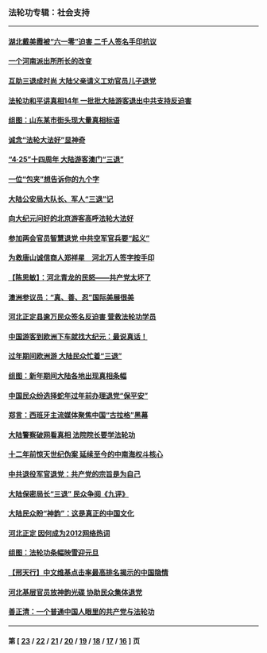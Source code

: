 ### 法轮功专辑：社会支持
---
#### [湖北戴美霞被“六一零”迫害 二千人签名手印抗议](../../pages/nf4386/n3864056.md) 
#### [一个河南派出所所长的改变](../../pages/nf4386/n3860904.md) 
#### [互助三退成时尚 大陆父亲请义工劝官员儿子退党](../../pages/nf4386/n3859948.md) 
#### [法轮功和平讲真相14年 一批批大陆游客退出中共支持反迫害](../../pages/nf4386/n3857134.md) 
#### [组图：山东某市街头现大量真相标语](../../pages/nf4386/n3856592.md) 
#### [诚念“法轮大法好”显神奇](../../pages/nf4386/n3856379.md) 
#### [“4‧25”十四周年 大陆游客澳门“三退”](../../pages/nf4386/n3853022.md) 
#### [一位“包夹”想告诉你的九个字](../../pages/nf4386/n3847437.md) 
#### [大陆公安局大队长、军人“三退”记](../../pages/nf4386/n3846044.md) 
#### [向大纪元问好的北京游客高呼法轮大法好](../../pages/nf4386/n3835981.md) 
#### [参加两会官员智慧退党 中共空军官兵要“起义”](../../pages/nf4386/n3832901.md) 
#### [为救唐山诚信商人郑祥星　河北万人签字按手印](../../pages/nf4386/n3831721.md) 
#### [【陈思敏】：河北青龙的民怒――共产党太坏了](../../pages/nf4386/n3830270.md) 
#### [澳洲参议员：“真、善、忍”国际美展很美](../../pages/nf4386/n3827039.md) 
#### [河北正定县逾万民众签名反迫害 营救法轮功学员](../../pages/nf4386/n3826553.md) 
#### [中国游客到欧洲下车就找大纪元：最说真话！](../../pages/nf4386/n3819994.md) 
#### [过年期间欧洲游  大陆民众忙着“三退”](../../pages/nf4386/n3810875.md) 
#### [组图：新年期间大陆各地出现真相条幅](../../pages/nf4386/n3799672.md) 
#### [中国民众纷选择蛇年过年前办理退党“保平安”](../../pages/nf4386/n3796416.md) 
#### [郑言：西班牙主流媒体聚焦中国“古拉格”黑幕](../../pages/nf4386/n3796001.md) 
#### [大陆警察破网看真相  法院院长要学法轮功](../../pages/nf4386/n3786494.md) 
#### [十二年前惊天世纪伪案 延续至今的中南海权斗核心](../../pages/nf4386/n3784048.md) 
#### [中共退役军官退党：共产党的宗旨是为自己](../../pages/nf4386/n3783951.md) 
#### [大陆保密局长“三退”  民众争阅《九评》](../../pages/nf4386/n3776909.md) 
#### [大陆民众盼“神韵”：这是真正的中国文化](../../pages/nf4386/n3774789.md) 
#### [河北正定  因何成为2012网络热词](../../pages/nf4386/n3771074.md) 
#### [组图：法轮功条幅映雪迎元旦](../../pages/nf4386/n3769617.md) 
#### [【邢天行】中文维基点击率最高排名揭示的中国隐情](../../pages/nf4386/n3767238.md) 
#### [河北基层官员放神韵光碟 协助民众集体退党](../../pages/nf4386/n3765142.md) 
#### [善正清：一个普通中国人眼里的共产党与法轮功](../../pages/nf4386/n3757612.md) 

---
#### 第 [ [23](./23.md) / [22](./22.md) / [21](./21.md) / [20](./20.md) / [19](./19.md) / [18](./18.md) / [17](./17.md) / [16](./16.md) ] 页
